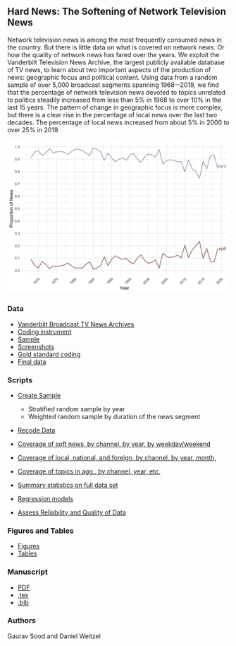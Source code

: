 ## Hard News: The Softening of Network Television News

Network television news is among the most frequently consumed news in the country. But there is little data on what is covered on network news. Or how the quality of network news has fared over the years. We exploit the Vanderbilt Television News Archive, the largest publicly available database of TV news, to learn about two important aspects of the production of news: geographic focus and political content. Using data from a random sample of over 5,000 broadcast segments spanning 1968--2019, we find that the percentage of network television news devoted to topics unrelated to politics steadily increased from less than 5% in 1968 to over 10% in the last 15 years. The pattern of change in geographic focus is more complex, but there is a clear rise in the percentage of local news over the last two decades. The percentage of local news increased from about 5% in 2000 to over 25% in 2019.

<p align="center">
<img src="figs/fig_prob_news_all.png" width="750">
</p>

### Data

* [Vanderbilt Broadcast TV News Archives](https://github.com/notnews/vandy_tv_news_abstracts)
* [Coding instrument](data/coding_instrument.docx)
* [Sample](data/sample_questions.csv)
* [Screenshots](data/screenshots/)
* [Gold standard coding](data/sample_questions_gold.csv)
* [Final data](data/final_data.csv)

### Scripts

* [Create Sample](scripts/01_clean_sample.R)
    - Stratified random sample by year
    - Weighted random sample by duration of the news segment

* [Recode Data](scripts/02_recode.R)

* [Coverage of soft news, by channel, by year, by weekday/weekend](scripts/03_soft.R)

* [Coverage of local, national, and foreign, by channel, by year, month, ](scripts/04_geo.R)

* [Coverage of topics in agg., by channel, year, etc.](scripts/05_topics.R)

* [Summary statistics on full data set](scripts/06_data_description.R)

* [Regression models](scripts/07_regression.R)

* [Assess Reliability and Quality of Data](scripts/08_quality_checks.R)

### Figures and Tables

* [Figures](figs/)
* [Tables](tabs/)

### Manuscript

* [PDF](ms/us_news.pdf)
* [.tex](ms/us_news.tex)
* [.bib](ms/us_news.bib)

### Authors

Gaurav Sood and Daniel Weitzel
